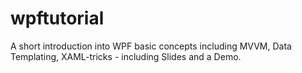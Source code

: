 # wpftutorial
A short introduction into WPF basic concepts including MVVM, Data Templating, XAML-tricks - including Slides and a Demo.
